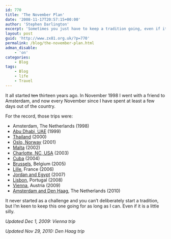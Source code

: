 ```yaml
---
id: 770
title: 'The November Plan'
date: '2008-11-17T20:57:15+00:00'
author: 'Stephen Darlington'
excerpt: 'Sometimes you just have to keep a tradition going, even if it makes absolutely no sense whatsoever.'
layout: post
guid: 'http://www.zx81.org.uk/?p=770'
permalink: /blog/the-november-plan.html
adman_disable:
    - 'on'
categories:
    - Blog
tags:
    - Blog
    - life
    - Travel
---
```


It all started <del datetime="2010-11-29T20:13:14+00:00">ten</del> thirteen years ago. In November 1998 I went with a friend to Amsterdam, and now every November since I have spent at least a few days out of the country.

For the record, those trips were:

- Amsterdam, The Netherlands (1998)
- [Abu Dhabi, UAE](http://www.zx81.org.uk/travel/uae.html) (1999)
- [Thailand](http://www.zx81.org.uk/travel/thailand.html) (2000)
- [Oslo, Norway](http://www.zx81.org.uk/travel/norway.html) (2001)
- [Malta](http://www.zx81.org.uk/travel/misc2003.html) (2002)
- [Charlotte, NC, USA](http://www.zx81.org.uk/travel/misc2003.html) (2003)
- [Cuba](http://www.zx81.org.uk/travel/cuba.html) (2004)
- [Brussels](http://www.zx81.org.uk/travel/belgium-2005.html), Belgium (2005)
- [Lille](http://www.zx81.org.uk/travel/lille-2006.html), France (2006)
- [Jordan and Egypt](http://www.zx81.org.uk/travel/jordan-and-egypt.html) (2007)
- [Lisbon](http://www.zx81.org.uk/travel/lisbon-portugal.html), Portugal (2008)
- [Vienna](http://www.zx81.org.uk/travel/vienna-austria.html), Austria (2009)
- [Amsterdam and Den Haag](http://www.zx81.org.uk/travel/the-netherlands.html), The Netherlands (2010)

It never started as a challenge and you can’t deliberately start a tradition, but I’m keen to keep this one going for as long as I can. Even if it is a little silly.

*Updated Dec 1, 2009: Vienna trip*

*Updated Nov 29, 2010: Den Haag trip*
